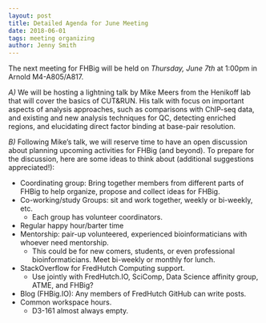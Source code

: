 ```yaml
---
layout: post
title: Detailed Agenda for June Meeting
date: 2018-06-01
tags: meeting organizing
author: Jenny Smith
---
```


The next meeting for FHBig will be held on *Thursday, June 7th* at 1:00pm in Arnold M4-A805/A817.

*A)* We will be hosting a lightning talk by Mike Meers from the Henikoff lab that will cover the basics of CUT&RUN.  His talk with focus on important aspects of analysis approaches, such as comparisons with ChIP-seq data, and existing and new analysis techniques for QC, detecting enriched regions, and elucidating direct factor binding at base-pair resolution.


*B)* Following Mike’s talk, we will reserve time to have an open discussion about planning upcoming activities for FHBig (and beyond).  To prepare for the discussion, here are some ideas to think about (additional suggestions appreciated!):
- Coordinating group:  Bring together members from different parts of FHBig to help organize, propose and collect ideas for FHBig.
- Co-working/study Groups: sit and work together, weekly or bi-weekly, etc.
    -  Each group has volunteer coordinators.
- Regular happy hour/barter time
- Mentorship: pair-up volunteered, experienced bioinformaticians with whoever need mentorship.
    - This could be for new comers, students, or even professional bioinformaticians. Meet bi-weekly or monthly for lunch.
- StackOverflow for FredHutch Computing support.
    - Use jointly with  FredHutch.IO, SciComp, Data Science affinity group, ATME, and FHBig?
- Blog (FHBig.IO): Any members of FredHutch GitHub can write posts.
- Common workspace hours.  
    -  D3-161 almost always empty.

